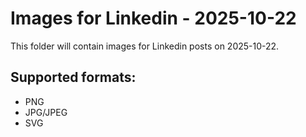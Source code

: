 # Images for Linkedin - 2025-10-22

This folder will contain images for Linkedin posts on 2025-10-22.

## Supported formats:
- PNG
- JPG/JPEG
- SVG
